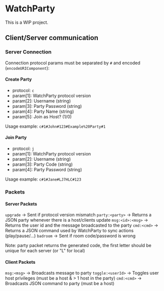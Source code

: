 # WatchParty

This is a WIP project.

## Client/Server communication

### Server Connection

Connection protocol params must be separated by `#` and encoded (`encodeURIComponent`):

#### Create Party

- protocol: `c`
- param[1]: WatchParty protocol version
- param[2]: Username (string)
- param[3]: Party Password (string)
- param[4]: Party Name (string)
- param[5]: Join as Host? (1/0)

Usage example: `c#1#John#123#Example%20Party#1`

#### Join Party

- protocol: `j`
- param[1]: WatchParty protocol version
- param[2]: Username (string)
- param[3]: Party Code (string)
- param[4]: Party Password (string)

Usage example: `c#1#Jane#LJ7HLC#123`

### Packets

#### Server Packets

`upgrade` -> Sent if protocol version mismatch
`party:<party>` -> Returns a JSON party whenever there is a host/clients update
`msg:<id>:<msg>` -> Returns the user id and the message broadcasted to the party
`cmd:<cmd>` -> Returns a JSON command used by WatchParty to sync actions (play/pause/...)
`badroom` -> Sent if room code/password is wrong

Note: party packet returns the generated code, the first letter should be unique for each server (or "L" for local)

#### Client Packets

`msg:<msg>` -> Broadcasts message to party
`toggle:<userId>` -> Toggles user host privileges (must be a host & > 1 host in the party)
`cmd:<cmd>` -> Broadcasts JSON command to party (must be a host)
